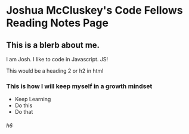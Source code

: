 # Joshua McCluskey's Code Fellows Reading Notes Page

## This is a blerb about me. 

I am Josh. I like to code in Javascript. JS!

This would be a heading 2 or h2  in html

### This is how I will keep myself in a growth mindset

* Keep Learning
* Do this
* Do that

###### h6




